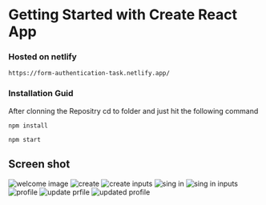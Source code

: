 # Getting Started with Create React App


### Hosted on netlify
```
https://form-authentication-task.netlify.app/
```

### Installation Guid
After clonning the Repositry cd to folder and just hit the following command

```
npm install
```
```
npm start
```
## Screen shot
![welcome image](./public/readmeImages/iPhone-12-(iOS-14)-localhost.png)
![create](./public/readmeImages/iPhone-12-(iOS-14)-localhost%20(1).png)
![create inputs](./public/readmeImages/iPhone-12-(iOS-14)-localhost%20(2).png)
![sing in ](./public/readmeImages/iPhone-12-(iOS-14)-localhost%20(3).png)
![sing in inputs](./public/readmeImages/iPhone-12-(iOS-14)-localhost%20(4).png)
![profile](./public/readmeImages/iPhone-12-(iOS-14)-localhost%20(5).png)
![update prfile](./public/readmeImages/iPhone-12-(iOS-14)-localhost%20(7).png)
![updated profile](./public/readmeImages/iPhone-12-(iOS-14)-localhost%20(8).png)